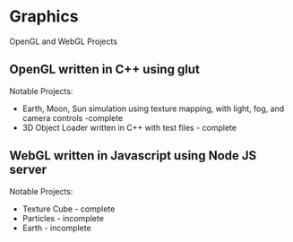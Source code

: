 # Graphics
OpenGL and WebGL Projects

## OpenGL written in C++ using glut 
Notable Projects:
  - Earth, Moon, Sun simulation using texture mapping, with light, fog, and camera controls -complete
  - 3D Object Loader written in C++ with test files - complete

## WebGL written in Javascript using Node JS server

Notable Projects:
  - Texture Cube - complete
  - Particles - incomplete
  - Earth - incomplete
